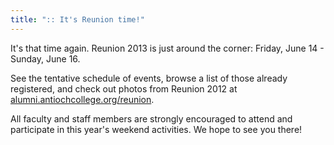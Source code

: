 ```yaml
---
title: ":: It's Reunion time!"
---
```


It's that time again. Reunion 2013 is just around the corner: Friday,
June 14 - Sunday, June 16.

See the tentative schedule of events, browse a list of those already
registered, and check out photos from Reunion 2012 at
[alumni.antiochcollege.org/reunion](alumni.antiochcollege.org/reunion).

All faculty and staff members are strongly encouraged to attend and
participate in this year's weekend activities. We hope to see you there!
